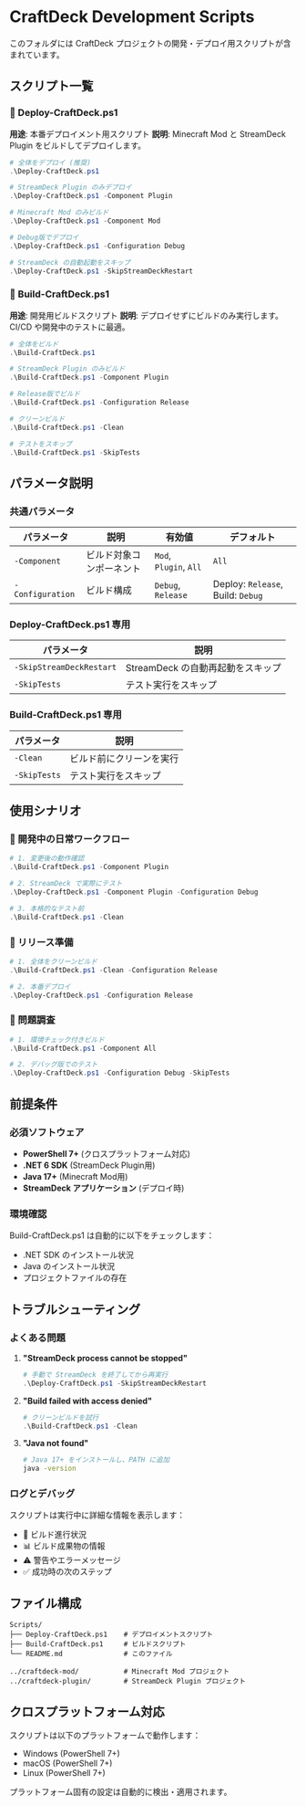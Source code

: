 # CraftDeck Development Scripts

このフォルダには CraftDeck プロジェクトの開発・デプロイ用スクリプトが含まれています。

## スクリプト一覧

### 🚀 Deploy-CraftDeck.ps1
**用途**: 本番デプロイメント用スクリプト
**説明**: Minecraft Mod と StreamDeck Plugin をビルドしてデプロイします。

```powershell
# 全体をデプロイ (推奨)
.\Deploy-CraftDeck.ps1

# StreamDeck Plugin のみデプロイ
.\Deploy-CraftDeck.ps1 -Component Plugin

# Minecraft Mod のみビルド
.\Deploy-CraftDeck.ps1 -Component Mod

# Debug版でデプロイ
.\Deploy-CraftDeck.ps1 -Configuration Debug

# StreamDeck の自動起動をスキップ
.\Deploy-CraftDeck.ps1 -SkipStreamDeckRestart
```

### 🔨 Build-CraftDeck.ps1
**用途**: 開発用ビルドスクリプト
**説明**: デプロイせずにビルドのみ実行します。CI/CD や開発中のテストに最適。

```powershell
# 全体をビルド
.\Build-CraftDeck.ps1

# StreamDeck Plugin のみビルド
.\Build-CraftDeck.ps1 -Component Plugin

# Release版でビルド
.\Build-CraftDeck.ps1 -Configuration Release

# クリーンビルド
.\Build-CraftDeck.ps1 -Clean

# テストをスキップ
.\Build-CraftDeck.ps1 -SkipTests
```

## パラメータ説明

### 共通パラメータ

| パラメータ | 説明 | 有効値 | デフォルト |
|-----------|------|--------|-----------|
| `-Component` | ビルド対象コンポーネント | `Mod`, `Plugin`, `All` | `All` |
| `-Configuration` | ビルド構成 | `Debug`, `Release` | Deploy: `Release`, Build: `Debug` |

### Deploy-CraftDeck.ps1 専用

| パラメータ | 説明 |
|-----------|------|
| `-SkipStreamDeckRestart` | StreamDeck の自動再起動をスキップ |
| `-SkipTests` | テスト実行をスキップ |

### Build-CraftDeck.ps1 専用

| パラメータ | 説明 |
|-----------|------|
| `-Clean` | ビルド前にクリーンを実行 |
| `-SkipTests` | テスト実行をスキップ |

## 使用シナリオ

### 🎯 開発中の日常ワークフロー

```powershell
# 1. 変更後の動作確認
.\Build-CraftDeck.ps1 -Component Plugin

# 2. StreamDeck で実際にテスト
.\Deploy-CraftDeck.ps1 -Component Plugin -Configuration Debug

# 3. 本格的なテスト前
.\Build-CraftDeck.ps1 -Clean
```

### 🚢 リリース準備

```powershell
# 1. 全体をクリーンビルド
.\Build-CraftDeck.ps1 -Clean -Configuration Release

# 2. 本番デプロイ
.\Deploy-CraftDeck.ps1 -Configuration Release
```

### 🐛 問題調査

```powershell
# 1. 環境チェック付きビルド
.\Build-CraftDeck.ps1 -Component All

# 2. デバッグ版でのテスト
.\Deploy-CraftDeck.ps1 -Configuration Debug -SkipTests
```

## 前提条件

### 必須ソフトウェア

- **PowerShell 7+** (クロスプラットフォーム対応)
- **.NET 6 SDK** (StreamDeck Plugin用)
- **Java 17+** (Minecraft Mod用)
- **StreamDeck アプリケーション** (デプロイ時)

### 環境確認

Build-CraftDeck.ps1 は自動的に以下をチェックします：
- .NET SDK のインストール状況
- Java のインストール状況
- プロジェクトファイルの存在

## トラブルシューティング

### よくある問題

1. **"StreamDeck process cannot be stopped"**
   ```powershell
   # 手動で StreamDeck を終了してから再実行
   .\Deploy-CraftDeck.ps1 -SkipStreamDeckRestart
   ```

2. **"Build failed with access denied"**
   ```powershell
   # クリーンビルドを試行
   .\Build-CraftDeck.ps1 -Clean
   ```

3. **"Java not found"**
   ```bash
   # Java 17+ をインストールし、PATH に追加
   java -version
   ```

### ログとデバッグ

スクリプトは実行中に詳細な情報を表示します：
- 🔨 ビルド進行状況
- 📊 ビルド成果物の情報
- ⚠️ 警告やエラーメッセージ
- ✅ 成功時の次のステップ

## ファイル構成

```
Scripts/
├── Deploy-CraftDeck.ps1    # デプロイメントスクリプト
├── Build-CraftDeck.ps1     # ビルドスクリプト
└── README.md               # このファイル

../craftdeck-mod/           # Minecraft Mod プロジェクト
../craftdeck-plugin/        # StreamDeck Plugin プロジェクト
```

## クロスプラットフォーム対応

スクリプトは以下のプラットフォームで動作します：
- Windows (PowerShell 7+)
- macOS (PowerShell 7+)
- Linux (PowerShell 7+)

プラットフォーム固有の設定は自動的に検出・適用されます。